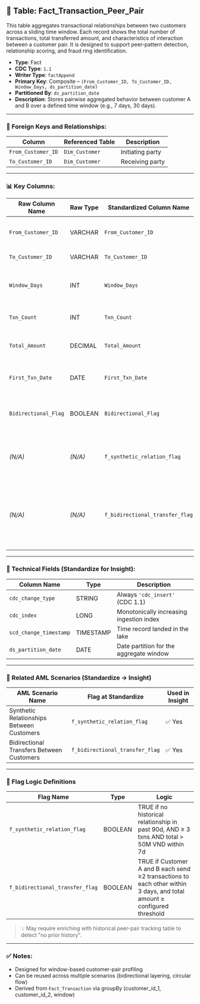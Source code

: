 ## 📜 Table: Fact_Transaction_Peer_Pair

This table aggregates transactional relationships between two customers across a sliding time window. Each record shows the total number of transactions, total transferred amount, and characteristics of interaction between a customer pair. It is designed to support peer-pattern detection, relationship scoring, and fraud ring identification.

- **Type**: Fact  
- **CDC Type**: `1.1`  
- **Writer Type**: `factAppend`  
- **Primary Key**: Composite – `(From_Customer_ID, To_Customer_ID, Window_Days, ds_partition_date)`  
- **Partitioned By**: `ds_partition_date`  
- **Description**: Stores pairwise aggregated behavior between customer A and B over a defined time window (e.g., 7 days, 30 days).

---

### 🔗 Foreign Keys and Relationships:

| Column             | Referenced Table  | Description                            |
|--------------------|-------------------|----------------------------------------|
| `From_Customer_ID` | `Dim_Customer`    | Initiating party                       |
| `To_Customer_ID`   | `Dim_Customer`    | Receiving party                        |

---

### 📊 Key Columns:

| Raw Column Name    | Raw Type | Standardized Column Name     | Standardized Type | Description                                                     | PK  | Note                      |
|--------------------|----------|-------------------------------|--------------------|-----------------------------------------------------------------|-----|---------------------------|
| `From_Customer_ID` | VARCHAR  | `From_Customer_ID`            | VARCHAR            | Customer who initiated the transactions                        | ✅  | Composite key             |
| `To_Customer_ID`   | VARCHAR  | `To_Customer_ID`              | VARCHAR            | Receiving counterparty                                          | ✅  | Composite key             |
| `Window_Days`      | INT      | `Window_Days`                 | INT                | Number of days for aggregation window (e.g., 7)                | ✅  | Composite key             |
| `Txn_Count`        | INT      | `Txn_Count`                   | INT                | Number of transactions from A → B                              |     |                           |
| `Total_Amount`     | DECIMAL  | `Total_Amount`                | DECIMAL            | Total amount transferred in the window                         |     | AML detection input       |
| `First_Txn_Date`   | DATE     | `First_Txn_Date`              | DATE               | First transaction date in the window                           |     | Time anchoring            |
| `Bidirectional_Flag`| BOOLEAN | `Bidirectional_Flag`          | BOOLEAN            | TRUE if both A→B and B→A transactions exist                    |     | Derived flag              |
| *(N/A)*            | *(N/A)*  | `f_synthetic_relation_flag`   | BOOLEAN            | TRUE if sudden, heavy exchange with no prior history           |     | AML scenario flag         |
| *(N/A)*               | *(N/A)*  | `f_bidirectional_transfer_flag` | BOOLEAN           | TRUE if ≥2 transactions in both directions within 3 days and total amount exceeds threshold |     | AML scenario flag         |

---

### 🧪 Technical Fields (Standardize for Insight):

| Column Name           | Type       | Description |
|------------------------|------------|-------------|
| `cdc_change_type`      | STRING     | Always `'cdc_insert'` (CDC 1.1) |
| `cdc_index`            | LONG       | Monotonically increasing ingestion index |
| `scd_change_timestamp` | TIMESTAMP  | Time record landed in the lake |
| `ds_partition_date`    | DATE       | Date partition for the aggregate window |

---

### 🚩 Related AML Scenarios (Standardize → Insight)

| AML Scenario Name                   | Flag at Standardize          | Used in Insight |
|------------------------------------|-------------------------------|------------------|
| Synthetic Relationships Between Customers | `f_synthetic_relation_flag` | ✅ Yes           |
| Bidirectional Transfers Between Customers | `f_bidirectional_transfer_flag` | ✅ Yes |

---

### 🧠 Flag Logic Definitions

| Flag Name                  | Type    | Logic                                                                 |
|----------------------------|---------|-----------------------------------------------------------------------|
| `f_synthetic_relation_flag`| BOOLEAN | TRUE if no historical relationship in past 90d, AND ≥ 3 txns AND total > 50M VND within 7d |
| `f_bidirectional_transfer_flag` | BOOLEAN | TRUE if Customer A and B each send ≥2 transactions to each other within 3 days, and total amount ≥ configured threshold |

> 💡 May require enriching with historical peer-pair tracking table to detect "no prior history".

---

### ✅ Notes:
- Designed for window-based customer-pair profiling
- Can be reused across multiple scenarios (bidirectional layering, circular flow)
- Derived from `Fact_Transaction` via groupBy (customer_id_1, customer_id_2, window)
